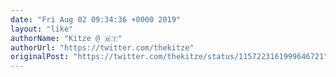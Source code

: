 ```yaml
---
date: "Fri Aug 02 09:34:36 +0000 2019"
layout: "like"
authorName: "Kitze @ 🇲🇹"
authorUrl: "https://twitter.com/thekitze"
originalPost: "https://twitter.com/thekitze/status/1157223161999646721"
---
```

